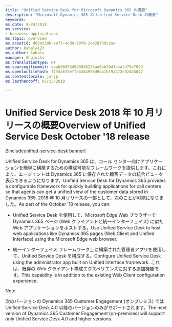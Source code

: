 ```yaml
---
title: "Unified Service Desk for Microsoft Dynamics 365 の概要"
description: "Microsoft Dynamics 365 の Unified Service Desk の概要"
keywords: 
ms.date: 9/24/2018
ms.service:
- business-applications
ms.topic: overview
ms.assetid: dd3a539b-eef7-4cd9-90f0-2c42873dc2aa
author: kabala123
ms.author: kabala
manager: Shujoshi
ms.translationtype: HT
ms.sourcegitcommit: eaab909534946036226ae04b39d3b4afd75e7929
ms.openlocfilehash: f7fda675effab344998d9da1b19a472c924d3047
ms.contentlocale: ja-jp
ms.lasthandoff: 03/15/2019

---
```


#  <a name="overview-of-unified-service-desk-october-18-release"></a><span data-ttu-id="e4eb5-103">Unified Service Desk 2018 年 10 月リリースの概要</span><span class="sxs-lookup"><span data-stu-id="e4eb5-103">Overview of Unified Service Desk October '18 release</span></span>

[!include[unified-service-desk banner](../../../includes/unified-service-desk.md)]

<span data-ttu-id="e4eb5-104">Unified Service Desk for Dynamics 365 は、コール センター向けアプリケーションを簡単に構築するための構成可能なフレームワークを提供します。これにより、エージェントは Dynamics 365 に保存された顧客データの統合ビューを表示できるようになります。</span><span class="sxs-lookup"><span data-stu-id="e4eb5-104">Unified Service Desk for Dynamics 365 provides a configurable framework for quickly building applications for call centers so that agents can get a unified view of the customer data stored in Dynamics 365.</span></span> <span data-ttu-id="e4eb5-105">2018 年 10 月リリースの一部として、次のことが可能になりました。</span><span class="sxs-lookup"><span data-stu-id="e4eb5-105">As part of the October ’18 release, you can:</span></span>

- <span data-ttu-id="e4eb5-106">Unified Service Desk を使用して、Microsoft Edge Web ブラウザーで Dynamics 365 ページ (Web クライアントと統一インターフェイス) に似た Web アプリケーションをホストする。</span><span class="sxs-lookup"><span data-stu-id="e4eb5-106">Use Unified Service Desk to host web applications like Dynamics 365 pages (Web Client and Unified Interface) using the Microsoft Edge web browser.</span></span>

- <span data-ttu-id="e4eb5-107">統一インターフェイス フレームワーク上に構築された管理者アプリを使用して、Unified Service Desk を構成する。</span><span class="sxs-lookup"><span data-stu-id="e4eb5-107">Configure Unified Service Desk using the administrator app built on Unified Interface framework.</span></span> <span data-ttu-id="e4eb5-108">これは、既存の Web クライアント構成エクスペリエンスに対する追加機能です。</span><span class="sxs-lookup"><span data-stu-id="e4eb5-108">This capability is in addition to the existing Web Client configuration experience.</span></span>

> [!NOTE]
> <span data-ttu-id="e4eb5-109">次のバージョンの Dynamics 365 Customer Engagement (オンプレミス) では Unified Service Desk 4.0 以降のバージョンのみがサポートされます。</span><span class="sxs-lookup"><span data-stu-id="e4eb5-109">The next version of Dynamics 365 Customer Engagement (on-premises) will support only Unified Service Desk 4.0 and higher versions.</span></span>


